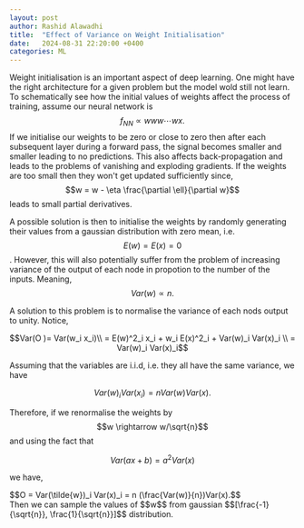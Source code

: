 ```yaml
---
layout: post
author: Rashid Alawadhi
title:  "Effect of Variance on Weight Initialisation"
date:   2024-08-31 22:20:00 +0400
categories: ML
---
```


Weight initialisation is an important aspect of deep learning. One might have the right architecture for a given problem but the model wold still not learn. To schematically see how the initial values of weights affect the process of training, assume our neural network is
$$f_{NN} \propto www\cdots wx. $$
If we initialise our weights to be zero or close to zero then after each subsequent layer during a forward pass, the signal becomes smaller and smaller leading to no predictions. This also affects back-propagation and leads to the problems of vanishing and exploding gradients. If the weights are too small then they won't get updated sufficiently since,
$$w = w - \eta \frac{\partial \ell}{\partial w}$$
leads to small partial derivatives.

A possible solution is then to initialise the weights by randomly generating their values from a gaussian distribution with zero mean, i.e. $$E(w) = E(x) = 0$$. However, this will also potentially suffer from the problem of increasing variance of the output of each node in propotion to the number of the inputs. Meaning,
$$Var(w) \propto n .$$

A solution to this problem is to normalise the variance of each nods output to unity. Notice,

$$Var(O )= Var(w_i x_i)\\
= E(w)^2_i x_i + w_i E(x)^2_i + Var(w)_i Var(x)_i \\
= Var(w)_i Var(x)_i$$

Assuming that the variables are i.i.d, i.e. they all have the same variance, we have

$$Var(w)_i Var(x_i) = n Var(w)Var(x).$$

Therefore, if we renormalise the weights by $$w \rightarrow w/\sqrt{n}$$ and using the fact that 

$$Var(ax+b) = a^2 Var(x)$$ 

we have,
<div>
$$O = Var(\tilde{w})_i Var(x)_i = n (\frac{Var(w)}{n})Var(x).$$
</div>
Then we can sample the values of $$w$$ from gaussian $$[\frac{-1}{\sqrt{n}}, \frac{1}{\sqrt{n}}]$$ distribution.